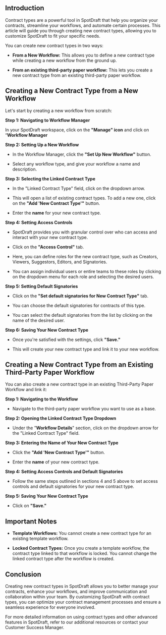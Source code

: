 **Introduction**
----------------

Contract types are a powerful tool in SpotDraft that help you organize your contracts, streamline your workflows, and automate certain processes. This article will guide you through creating new contract types, allowing you to customize SpotDraft to fit your specific needs.

You can create new contract types in two ways:

*   **From a New Workflow:** This allows you to define a new contract type while creating a new workflow from the ground up.
    
*   **From an existing third-party paper workflow:** This lets you create a new contract type from an existing third-party paper workflow.
    

**Creating a New Contract Type from a New Workflow**
----------------------------------------------------

Let's start by creating a new workflow from scratch:

**Step 1: Navigating to Workflow Manager**

In your SpotDraft workspace, click on the **"Manage" icon** and click on “**Workflow Manager**

**Step 2: Setting Up a New Workflow**

*   In the Workflow Manager, click the **"Set Up New Workflow"** button.
    
*   Select any workflow type, and give your workflow a name and description.
    

**Step 3: Selecting the Linked Contract Type**

*   In the "Linked Contract Type" field, click on the dropdown arrow.
    
*   This will open a list of existing contract types. To add a new one, click on the **"Add 'New Contract Type'"** button.
    
*   Enter the **name** for your new contract type.
    

**Step 4: Setting Access Controls**

*   SpotDraft provides you with granular control over who can access and interact with your new contract type.
    
*   Click on the **"Access Control"** tab.
    
*   Here, you can define roles for the new contract type, such as Creators, Viewers, Suggestors, Editors, and Signatories.
    
*   You can assign individual users or entire teams to these roles by clicking on the dropdown menu for each role and selecting the desired users.
    

**Step 5: Setting Default Signatories**

*   Click on the **"Set default signatories for New Contract Type"** tab.
    
*   You can choose the default signatories for contracts of this type.
    
*   You can select the default signatories from the list by clicking on the name of the desired user.
    

**Step 6: Saving Your New Contract Type**

*   Once you're satisfied with the settings, click **"Save."**
    
*   This will create your new contract type and link it to your new workflow.
    

**Creating a New Contract Type from an Existing Third-Party Paper Workflow**
----------------------------------------------------------------------------

You can also create a new contract type in an existing Third-Party Paper Workflow and link it:

**Step 1: Navigating to the Workflow**

*   Navigate to the third-party paper workflow you want to use as a base.
    

**Step 2: Opening the Linked Contract Type Dropdown**

*   Under the "**Workflow Details**" section, click on the dropdown arrow for the "Linked Contract Type" field.
    

**Step 3: Entering the Name of Your New Contract Type**

*   Click the **"Add 'New Contract Type'"** button.
    
*   Enter the **name** of your new contract type.
    

**Step 4: Setting Access Controls and Default Signatories**

*   Follow the same steps outlined in sections 4 and 5 above to set access controls and default signatories for your new contract type.
    

**Step 5: Saving Your New Contract Type**

*   Click on **"Save."**
    

**Important Notes**
-------------------

*   **Template Workflows:** You cannot create a new contract type for an existing template workflow.
    
*   **Locked Contract Types:** Once you create a template workflow, the contract type linked to that workflow is locked. You cannot change the linked contract type after the workflow is created.
    

**Conclusion**
--------------

Creating new contract types in SpotDraft allows you to better manage your contracts, enhance your workflows, and improve communication and collaboration within your team. By customizing SpotDraft with contract types, you can optimize your contract management processes and ensure a seamless experience for everyone involved.

For more detailed information on using contract types and other advanced features in SpotDraft, refer to our additional resources or contact your Customer Success Manager.